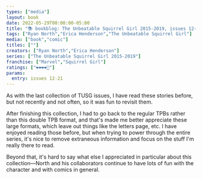 ```yaml
---
types: ["media"]
layout: book
date: 2022-05-29T00:00:00-05:00
title: "📚 bookblog: The Unbeatable Squirrel Girl 2015-2019, issues 12-21 (❤️❤️❤️❤️🖤)"
tags: ["Ryan North","Erica Henderson","The Unbeatable Squirrel Girl"]
media: ["book","comic"]
titles: [""]
creators: ["Ryan North","Erica Henderson"]
series: ["The Unbeatable Squirrel Girl 2015-2019"]
franchise: ["Marvel","Squirrel Girl"]
ratings: ["❤️❤️❤️❤️🖤"]
params:
  entry: issues 12-21
---
```


As with the last collection of TUSG issues, I have read these stories before, but not recently and not often, so it was fun to revisit them. 

After finishing this collection, I had to go back to the regular TPBs rather than this double TPB format, and that's made me better appreciate these large formats, which leave out things like the letters page, etc. I have enjoyed reading those before, but when trying to power through the entire series, it's nice to remove extraneous information and focus on the stuff I'm really there to read.

Beyond that, it's hard to say what else I appreciated in particular about this collection—North and his collaborators continue to have lots of fun with the character and with comics in general.